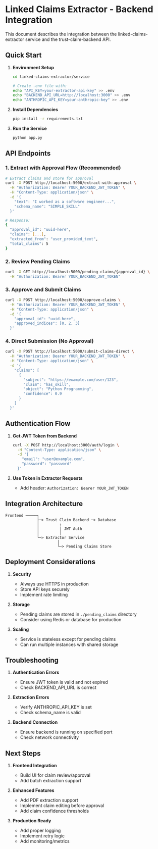 # Linked Claims Extractor - Backend Integration

This document describes the integration between the linked-claims-extractor service and the trust-claim-backend API.

## Quick Start

1. **Environment Setup**
   ```bash
   cd linked-claims-extractor/service
   
   # Create .env file with:
   echo "API_KEY=your-extractor-api-key" >> .env
   echo "BACKEND_API_URL=http://localhost:3000" >> .env
   echo "ANTHROPIC_API_KEY=your-anthropic-key" >> .env
   ```

2. **Install Dependencies**
   ```bash
   pip install -r requirements.txt
   ```

3. **Run the Service**
   ```bash
   python app.py
   ```

## API Endpoints

### 1. Extract with Approval Flow (Recommended)
```bash
# Extract claims and store for approval
curl -X POST http://localhost:5000/extract-with-approval \
  -H "Authorization: Bearer YOUR_BACKEND_JWT_TOKEN" \
  -H "Content-Type: application/json" \
  -d '{
    "text": "I worked as a software engineer...",
    "schema_name": "SIMPLE_SKILL"
  }'

# Response:
{
  "approval_id": "uuid-here",
  "claims": [...],
  "extracted_from": "user_provided_text",
  "total_claims": 5
}
```

### 2. Review Pending Claims
```bash
curl -X GET http://localhost:5000/pending-claims/{approval_id} \
  -H "Authorization: Bearer YOUR_BACKEND_JWT_TOKEN"
```

### 3. Approve and Submit Claims
```bash
curl -X POST http://localhost:5000/approve-claims \
  -H "Authorization: Bearer YOUR_BACKEND_JWT_TOKEN" \
  -H "Content-Type: application/json" \
  -d '{
    "approval_id": "uuid-here",
    "approved_indices": [0, 2, 3]
  }'
```

### 4. Direct Submission (No Approval)
```bash
curl -X POST http://localhost:5000/submit-claims-direct \
  -H "Authorization: Bearer YOUR_BACKEND_JWT_TOKEN" \
  -H "Content-Type: application/json" \
  -d '{
    "claims": [
      {
        "subject": "https://example.com/user/123",
        "claim": "has_skill",
        "object": "Python Programming",
        "confidence": 0.9
      }
    ]
  }'
```

## Authentication Flow

1. **Get JWT Token from Backend**
   ```bash
   curl -X POST http://localhost:3000/auth/login \
     -H "Content-Type: application/json" \
     -d '{
       "email": "user@example.com",
       "password": "password"
     }'
   ```

2. **Use Token in Extractor Requests**
   - Add header: `Authorization: Bearer YOUR_JWT_TOKEN`

## Integration Architecture

```
Frontend ─────┐
              ├─> Trust Claim Backend ─> Database
              │         ↑
              │         │ JWT Auth
              │         │
              └─> Extractor Service
                       │
                       └─> Pending Claims Store
```

## Deployment Considerations

1. **Security**
   - Always use HTTPS in production
   - Store API keys securely
   - Implement rate limiting

2. **Storage**
   - Pending claims are stored in `./pending_claims` directory
   - Consider using Redis or database for production

3. **Scaling**
   - Service is stateless except for pending claims
   - Can run multiple instances with shared storage

## Troubleshooting

1. **Authentication Errors**
   - Ensure JWT token is valid and not expired
   - Check BACKEND_API_URL is correct

2. **Extraction Errors**
   - Verify ANTHROPIC_API_KEY is set
   - Check schema_name is valid

3. **Backend Connection**
   - Ensure backend is running on specified port
   - Check network connectivity

## Next Steps

1. **Frontend Integration**
   - Build UI for claim review/approval
   - Add batch extraction support

2. **Enhanced Features**
   - Add PDF extraction support
   - Implement claim editing before approval
   - Add claim confidence thresholds

3. **Production Ready**
   - Add proper logging
   - Implement retry logic
   - Add monitoring/metrics
